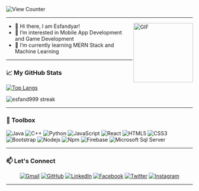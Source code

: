 ![View Counter](https://gpvc.arturio.dev/esfand999)

--------

<img align="right" alt="GIF" height="160px" src="https://media.giphy.com/media/du3J3cXyzhj75IOgvA/giphy.gif" />


- :wave: Hi there, I am Esfandyar!
- 👀 I’m interested in Mobile App Development and Game Development
- 🌱 I’m currently learning MERN Stack and Machine Learning



--------

### &#x1f4c8; My GitHub Stats

[![Top Langs](https://github-readme-stats.vercel.app/api/top-langs/?username=esfand999&theme=gruvbox)](https://github.com/anuraghazra/github-readme-stats)

<!-- [![esfand999's GitHub stats](https://github-readme-stats.vercel.app/api?username=esfand999&theme=dark)](https://github.com/anuraghazra/github-readme-stats)
 -->
<img src="https://github-readme-streak-stats.herokuapp.com/?user=esfand999&theme=gruvbox" alt="esfand999 streak"  />

--------

### 🧰 Toolbox

![Java](http://img.shields.io/badge/-Java-5B4638?style=flat-square&logo=java&logoColor=ffffff)
![C++](http://img.shields.io/badge/-C++-A8B9CC?style=flat-square&logo=cplusplus&logoColor=ffffff)
![Python](http://img.shields.io/badge/-Python-3776AB?style=flat-square&logo=python&logoColor=ffffff)
![JavaScript](https://img.shields.io/badge/-JavaScript-%23F7DF1C?style=flat-square&logo=javascript&logoColor=000000&labelColor=%23F7DF1C&color=%23FFCE5A)
![React](https://img.shields.io/badge/-React-61DAFB?style=flat-square&logo=react&logoColor=ffffff)
![HTML5](https://img.shields.io/badge/-HTML5-%23E44D27?style=flat-square&logo=html5&logoColor=ffffff)
![CSS3](https://img.shields.io/badge/-CSS3-%231572B6?style=flat-square&logo=css3)
![Bootstrap](https://img.shields.io/badge/-Bootstrap-563D7C?style=flat-square&logo=Bootstrap)
![Nodejs](https://img.shields.io/badge/-Nodejs-339933?style=flat-square&logo=Node.js&logoColor=ffffff)
![Npm](https://img.shields.io/badge/-npm-CB3837?style=flat-square&logo=npm)
![Firebase](https://img.shields.io/badge/-Firebase-FFCA28?style=flat-square&logo=firebase&logoColor=ffffff)
![Microsoft Sql Server](https://img.shields.io/badge/-Sql%20Server-CC2927?style=flat-square&logo=microsoft-sql-server&logoColor=ffffff)

--------

### 📫 Let's Connect
<p align="center">
<!--   <a href=""><img src="https://img.icons8.com/bubbles/50/000000/web.png" alt="Website"/></a> -->
	<a href="mailto:esfand999@gmail.com"><img src="https://img.icons8.com/bubbles/50/000000/gmail.png" alt="Gmail"/></a>
	<a href="https://github.com/esfand999"><img src="https://img.icons8.com/bubbles/50/000000/github.png" alt="GitHub"/></a>
	<a href="https://linkedin.com/in/esfandyar-ali-khan"><img src="https://img.icons8.com/bubbles/50/000000/linkedin.png" alt="LinkedIn"/></a>
	<a href="https://www.facebook.com/esfand999"><img src="https://img.icons8.com/bubbles/50/000000/facebook-new.png" alt="Facebook"/></a>
	<a href="https://www.twitter.com/esfand999"><img src="https://img.icons8.com/bubbles/50/000000/twitter.png" alt="Twitter"/></a>
	<a href="https://instagram.com/e.s.f.a.n.d.y.a.r"><img src="https://img.icons8.com/bubbles/50/000000/instagram.png" alt="Instagram"/></a>
<!-- 	<a href="https://www.youtube.com/channel/UC7V1Gm8V0kRLp_EHB8aDj2A"><img src="https://img.icons8.com/bubbles/50/000000/youtube.png" alt="Youtube"/></a> -->
	
</p>

--------
<!---
esfand999/esfand999 is a ✨ special ✨ repository because its `README.md` (this file) appears on your GitHub profile.
You can click the Preview link to take a look at your changes.
--->
